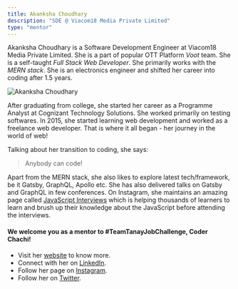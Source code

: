 ```yaml
---
title: Akanksha Choudhary
description: "SDE @ Viacom18 Media Private Limited"
type: "mentor"
---
```


Akanksha Choudhary is a Software Development Engineer at Viacom18 Media Private Limited. She is a part of popular OTT Platform _Voot_ team. She is a self-taught *Full Stack Web Developer*. She primarily works with the *MERN stack*. She is an electronics engineer and shifted her career into coding after 1.5 years.

![Akanksha Choudhary](https://github.com/tanaypratap/teamtanay.jobchallenge.dev/content/mentors_images/akanksha_choudhary.jpeg)

After graduating from college, she started her career as a Programme Analyst at Cognizant Technology Solutions. She worked primarily on testing softwares. In 2015, she started learning web development and worked as a freelance web developer. That is where it all began  - her journey in the world of web!

Talking about her transition to coding, she says: 
> Anybody can code!

Apart from the MERN stack, she also likes to explore latest tech/framework, be it Gatsby, GraphQL, Apollo etc. She has also delivered talks on Gatsby and GraphQL in few conferences. On Instagram, she maintains an amazing page called [JavaScript Interviews](https://instagram.com/javascript_interviews) which is helping thousands of learners to learn and brush up their knowledge about the JavaScript before attending the interviews.

#### We welcome you as a mentor to #TeamTanayJobChallenge, Coder Chachi!

- Visit her [website](https://coderchachi.com) to know more.
- Connect with her on [LinkedIn](https://in.linkedin.com/in/akankshachoudhary).
- Follow her page on [Instagram](https://www.instagram.com/javascript_interviews/).
- Follow her on [Twitter](https://twitter.com/ch_akanksha).


 
